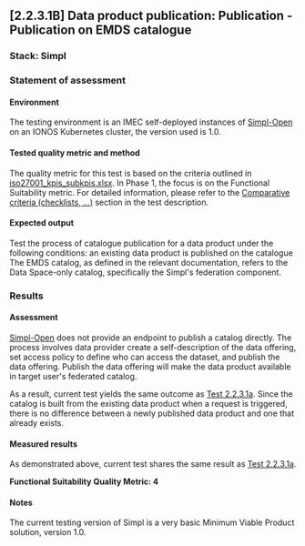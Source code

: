 ## [2.2.3.1B] Data product publication: Publication - Publication on EMDS catalogue
### Stack: Simpl

### Statement of assessment
#### Environment
The testing environment is an IMEC self-deployed instances of [Simpl-Open](https://code.europa.eu/simpl/simpl-open) on an IONOS Kubernetes cluster, the version used is 1.0.

#### Tested quality metric and method
The quality metric for this test is based on the criteria outlined in [iso27001_kpis_subkpis.xlsx](../../../../../design_decisions/background_info/iso27001_kpis_subkpis.xlsx). In Phase 1, the focus is on the Functional Suitability metric. For detailed information, please refer to the [Comparative criteria (checklists, ...)](./test.md#comparative-criteria-checklists-) section in the test description.

#### Expected output
Test the process of catalogue publication for a data product under the following conditions: an existing data product is published on the catalogue
The EMDS catalog, as defined in the relevant documentation, refers to the Data Space-only catalog, specifically the Simpl's federation component.

### Results
#### Assessment
[Simpl-Open](https://code.europa.eu/simpl/simpl-open) does not provide an endpoint to publish a catalog directly. The process involves data provider create a self-description of the data offering, set access policy to define who can access the dataset, and publish the data offering.
Publish the data offering will make the data product available in target user's federated catalog.

As a result, current test yields the same outcome as [Test 2.2.3.1a](..\test_2_2_3_1a\result_simpl.md). Since the catalog is built from the existing data product when a request is triggered, there is no difference between a newly published data product and one that already exists.

#### Measured results
As demonstrated above, current test shares the same result as [Test 2.2.3.1a](..\test_2_2_3_1a\result_simpl.md). 

**Functional Suitability Quality Metric: 4**

#### Notes
The current testing version of Simpl is a very basic Minimum Viable Product solution, version 1.0.   
